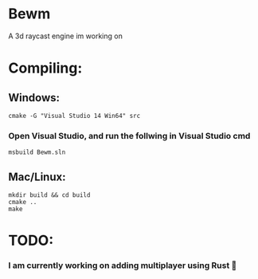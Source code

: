 # Bewm
A 3d raycast engine im working on

# Compiling:

## Windows:
```
cmake -G "Visual Studio 14 Win64" src
```
### Open Visual Studio, and run the follwing in Visual Studio cmd
```
msbuild Bewm.sln
```

## Mac/Linux:
```
mkdir build && cd build
cmake ..
make
```

# TODO:
### I am currently working on adding multiplayer using Rust 🦀
